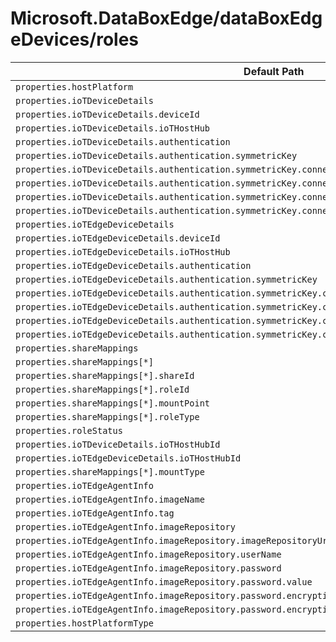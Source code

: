 # Microsoft.DataBoxEdge/dataBoxEdgeDevices/roles

| Default Path | Alias |
|---|---|
| `properties.hostPlatform` | `Microsoft.DataBoxEdge/dataBoxEdgeDevices/roles/IOT.hostPlatform` |
| `properties.ioTDeviceDetails` | `Microsoft.DataBoxEdge/dataBoxEdgeDevices/roles/IOT.ioTDeviceDetails` |
| `properties.ioTDeviceDetails.deviceId` | `Microsoft.DataBoxEdge/dataBoxEdgeDevices/roles/IOT.ioTDeviceDetails.deviceId` |
| `properties.ioTDeviceDetails.ioTHostHub` | `Microsoft.DataBoxEdge/dataBoxEdgeDevices/roles/IOT.ioTDeviceDetails.ioTHostHub` |
| `properties.ioTDeviceDetails.authentication` | `Microsoft.DataBoxEdge/dataBoxEdgeDevices/roles/IOT.ioTDeviceDetails.authentication` |
| `properties.ioTDeviceDetails.authentication.symmetricKey` | `Microsoft.DataBoxEdge/dataBoxEdgeDevices/roles/IOT.ioTDeviceDetails.authentication.symmetricKey` |
| `properties.ioTDeviceDetails.authentication.symmetricKey.connectionString` | `Microsoft.DataBoxEdge/dataBoxEdgeDevices/roles/IOT.ioTDeviceDetails.authentication.symmetricKey.connectionString` |
| `properties.ioTDeviceDetails.authentication.symmetricKey.connectionString.value` | `Microsoft.DataBoxEdge/dataBoxEdgeDevices/roles/IOT.ioTDeviceDetails.authentication.symmetricKey.connectionString.value` |
| `properties.ioTDeviceDetails.authentication.symmetricKey.connectionString.encryptionCertThumbprint` | `Microsoft.DataBoxEdge/dataBoxEdgeDevices/roles/IOT.ioTDeviceDetails.authentication.symmetricKey.connectionString.encryptionCertThumbprint` |
| `properties.ioTDeviceDetails.authentication.symmetricKey.connectionString.encryptionAlgorithm` | `Microsoft.DataBoxEdge/dataBoxEdgeDevices/roles/IOT.ioTDeviceDetails.authentication.symmetricKey.connectionString.encryptionAlgorithm` |
| `properties.ioTEdgeDeviceDetails` | `Microsoft.DataBoxEdge/dataBoxEdgeDevices/roles/IOT.ioTEdgeDeviceDetails` |
| `properties.ioTEdgeDeviceDetails.deviceId` | `Microsoft.DataBoxEdge/dataBoxEdgeDevices/roles/IOT.ioTEdgeDeviceDetails.deviceId` |
| `properties.ioTEdgeDeviceDetails.ioTHostHub` | `Microsoft.DataBoxEdge/dataBoxEdgeDevices/roles/IOT.ioTEdgeDeviceDetails.ioTHostHub` |
| `properties.ioTEdgeDeviceDetails.authentication` | `Microsoft.DataBoxEdge/dataBoxEdgeDevices/roles/IOT.ioTEdgeDeviceDetails.authentication` |
| `properties.ioTEdgeDeviceDetails.authentication.symmetricKey` | `Microsoft.DataBoxEdge/dataBoxEdgeDevices/roles/IOT.ioTEdgeDeviceDetails.authentication.symmetricKey` |
| `properties.ioTEdgeDeviceDetails.authentication.symmetricKey.connectionString` | `Microsoft.DataBoxEdge/dataBoxEdgeDevices/roles/IOT.ioTEdgeDeviceDetails.authentication.symmetricKey.connectionString` |
| `properties.ioTEdgeDeviceDetails.authentication.symmetricKey.connectionString.value` | `Microsoft.DataBoxEdge/dataBoxEdgeDevices/roles/IOT.ioTEdgeDeviceDetails.authentication.symmetricKey.connectionString.value` |
| `properties.ioTEdgeDeviceDetails.authentication.symmetricKey.connectionString.encryptionCertThumbprint` | `Microsoft.DataBoxEdge/dataBoxEdgeDevices/roles/IOT.ioTEdgeDeviceDetails.authentication.symmetricKey.connectionString.encryptionCertThumbprint` |
| `properties.ioTEdgeDeviceDetails.authentication.symmetricKey.connectionString.encryptionAlgorithm` | `Microsoft.DataBoxEdge/dataBoxEdgeDevices/roles/IOT.ioTEdgeDeviceDetails.authentication.symmetricKey.connectionString.encryptionAlgorithm` |
| `properties.shareMappings` | `Microsoft.DataBoxEdge/dataBoxEdgeDevices/roles/IOT.shareMappings` |
| `properties.shareMappings[*]` | `Microsoft.DataBoxEdge/dataBoxEdgeDevices/roles/IOT.shareMappings[*]` |
| `properties.shareMappings[*].shareId` | `Microsoft.DataBoxEdge/dataBoxEdgeDevices/roles/IOT.shareMappings[*].shareId` |
| `properties.shareMappings[*].roleId` | `Microsoft.DataBoxEdge/dataBoxEdgeDevices/roles/IOT.shareMappings[*].roleId` |
| `properties.shareMappings[*].mountPoint` | `Microsoft.DataBoxEdge/dataBoxEdgeDevices/roles/IOT.shareMappings[*].mountPoint` |
| `properties.shareMappings[*].roleType` | `Microsoft.DataBoxEdge/dataBoxEdgeDevices/roles/IOT.shareMappings[*].roleType` |
| `properties.roleStatus` | `Microsoft.DataBoxEdge/dataBoxEdgeDevices/roles/IOT.roleStatus` |
| `properties.ioTDeviceDetails.ioTHostHubId` | `Microsoft.DataBoxEdge/dataBoxEdgeDevices/roles/IOT.ioTDeviceDetails.ioTHostHubId` |
| `properties.ioTEdgeDeviceDetails.ioTHostHubId` | `Microsoft.DataBoxEdge/dataBoxEdgeDevices/roles/IOT.ioTEdgeDeviceDetails.ioTHostHubId` |
| `properties.shareMappings[*].mountType` | `Microsoft.DataBoxEdge/dataBoxEdgeDevices/roles/IOT.shareMappings[*].mountType` |
| `properties.ioTEdgeAgentInfo` | `Microsoft.DataBoxEdge/dataBoxEdgeDevices/roles/IOT.ioTEdgeAgentInfo` |
| `properties.ioTEdgeAgentInfo.imageName` | `Microsoft.DataBoxEdge/dataBoxEdgeDevices/roles/IOT.ioTEdgeAgentInfo.imageName` |
| `properties.ioTEdgeAgentInfo.tag` | `Microsoft.DataBoxEdge/dataBoxEdgeDevices/roles/IOT.ioTEdgeAgentInfo.tag` |
| `properties.ioTEdgeAgentInfo.imageRepository` | `Microsoft.DataBoxEdge/dataBoxEdgeDevices/roles/IOT.ioTEdgeAgentInfo.imageRepository` |
| `properties.ioTEdgeAgentInfo.imageRepository.imageRepositoryUrl` | `Microsoft.DataBoxEdge/dataBoxEdgeDevices/roles/IOT.ioTEdgeAgentInfo.imageRepository.imageRepositoryUrl` |
| `properties.ioTEdgeAgentInfo.imageRepository.userName` | `Microsoft.DataBoxEdge/dataBoxEdgeDevices/roles/IOT.ioTEdgeAgentInfo.imageRepository.userName` |
| `properties.ioTEdgeAgentInfo.imageRepository.password` | `Microsoft.DataBoxEdge/dataBoxEdgeDevices/roles/IOT.ioTEdgeAgentInfo.imageRepository.password` |
| `properties.ioTEdgeAgentInfo.imageRepository.password.value` | `Microsoft.DataBoxEdge/dataBoxEdgeDevices/roles/IOT.ioTEdgeAgentInfo.imageRepository.password.value` |
| `properties.ioTEdgeAgentInfo.imageRepository.password.encryptionCertThumbprint` | `Microsoft.DataBoxEdge/dataBoxEdgeDevices/roles/IOT.ioTEdgeAgentInfo.imageRepository.password.encryptionCertThumbprint` |
| `properties.ioTEdgeAgentInfo.imageRepository.password.encryptionAlgorithm` | `Microsoft.DataBoxEdge/dataBoxEdgeDevices/roles/IOT.ioTEdgeAgentInfo.imageRepository.password.encryptionAlgorithm` |
| `properties.hostPlatformType` | `Microsoft.DataBoxEdge/dataBoxEdgeDevices/roles/IOT.hostPlatformType` |

